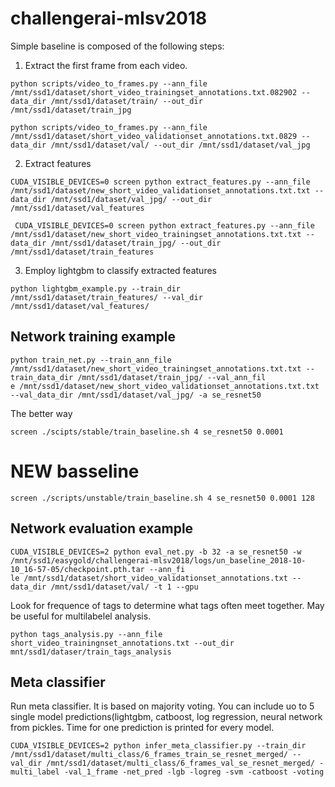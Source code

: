 # challengerai-mlsv2018


Simple baseline is composed of the following steps:
1. Extract the first frame from each video.

```
python scripts/video_to_frames.py --ann_file /mnt/ssd1/dataset/short_video_trainingset_annotations.txt.082902 --data_dir /mnt/ssd1/dataset/train/ --out_dir /mnt/ssd1/dataset/train_jpg
```

```
python scripts/video_to_frames.py --ann_file /mnt/ssd1/dataset/short_video_validationset_annotations.txt.0829 --data_dir /mnt/ssd1/dataset/val/ --out_dir /mnt/ssd1/dataset/val_jpg
```

2. Extract features

```
CUDA_VISIBLE_DEVICES=0 screen python extract_features.py --ann_file /mnt/ssd1/dataset/new_short_video_validationset_annotations.txt.txt --data_dir /mnt/ssd1/dataset/val_jpg/ --out_dir /mnt/ssd1/dataset/val_features
```

```
 CUDA_VISIBLE_DEVICES=0 screen python extract_features.py --ann_file /mnt/ssd1/dataset/new_short_video_trainingset_annotations.txt.txt --data_dir /mnt/ssd1/dataset/train_jpg/ --out_dir /mnt/ssd1/dataset/train_features
```

3. Employ lightgbm to classify extracted features
```
python lightgbm_example.py --train_dir /mnt/ssd1/dataset/train_features/ --val_dir /mnt/ssd1/dataset/val_features/
```

## Network training example
```
python train_net.py --train_ann_file /mnt/ssd1/dataset/new_short_video_trainingset_annotations.txt.txt --train_data_dir /mnt/ssd1/dataset/train_jpg/ --val_ann_fil
e /mnt/ssd1/dataset/new_short_video_validationset_annotations.txt.txt  --val_data_dir /mnt/ssd1/dataset/val_jpg/ -a se_resnet50
```

The better way
```
screen ./scipts/stable/train_baseline.sh 4 se_resnet50 0.0001
```

# NEW basseline
```
screen ./scripts/unstable/train_baseline.sh 4 se_resnet50 0.0001 128
```

## Network evaluation example
```
CUDA_VISIBLE_DEVICES=2 python eval_net.py -b 32 -a se_resnet50 -w /mnt/ssd1/easygold/challengerai-mlsv2018/logs/un_baseline_2018-10-10_16-57-05/checkpoint.pth.tar --ann_fi
le /mnt/ssd1/dataset/short_video_validationset_annotations.txt --data_dir /mnt/ssd1/dataset/val/ -t 1 --gpu
```

Look for frequence of tags to determine what tags often meet together. May be useful for multilabelel analysis.
```
python tags_analysis.py --ann_file short_video_trainingnset_annotations.txt --out_dir mnt/ssd1/dataser/train_tags_analysis
```
## Meta classifier
Run meta classifier. It is based on majority voting. You can include uo to 5 single model predictions(lightgbm, catboost, log regression, neural network from pickles. Time for one prediction is printed for every model.
```
CUDA_VISIBLE_DEVICES=2 python infer_meta_classifier.py --train_dir /mnt/ssd1/dataset/multi_class/6_frames_train_se_resnet_merged/ --val_dir /mnt/ssd1/dataset/multi_class/6_frames_val_se_resnet_merged/ -multi_label -val_1_frame -net_pred -lgb -logreg -svm -catboost -voting 
```
